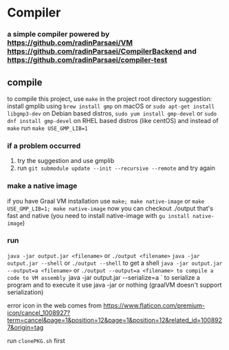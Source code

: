 # Compiler
### a simple compiler powered by https://github.com/radinParsaei/VM https://github.com/radinParsaei/CompilerBackend and https://github.com/radinParsaei/compiler-test

## compile
to compile this project, use `make` in the project root directory
suggestion: install gmplib using `brew install gmp` on macOS or `sudo apt-get install libgmp3-dev` on Debian based distros, `sudo yum install gmp-devel` or `sudo dnf install gmp-devel` on RHEL based distros (like centOS) and instead of `make` run `make USE_GMP_LIB=1`

### if a problem occurred
1. try the suggestion and use gmplib
2. run `git submodule update --init --recursive --remote` and try again

### make a native image
if you have Graal VM installation use `make; make native-image` or `make USE_GMP_LIB=1; make native-image` now you can checkout ./output that's fast and native (you need to install native-image with `gu install native-image`)

### run
`java -jar output.jar <filename>` or `./output <filename>`
`java -jar output.jar --shell` or `./output --shell` to get a shell
`java -jar output.jar --output=a <filename>` or `./output --output=a <filename> to compile a code to VM assembly
`java -jar output.jar --serialize=a <filename>` to serialize a program
and to execute it use java -jar <serializedfile> or nothing (graalVM doesn't support serialization)



error icon in the web comes from https://www.flaticon.com/premium-icon/cancel_1008927?term=cancel&page=1&position=12&page=1&position=12&related_id=1008927&origin=tag

run `clonePKG.sh` first
